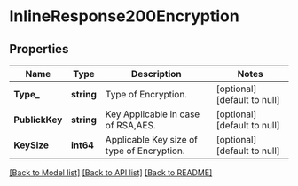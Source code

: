 # InlineResponse200Encryption

## Properties
Name | Type | Description | Notes
------------ | ------------- | ------------- | -------------
**Type_** | **string** | Type of Encryption. | [optional] [default to null]
**PublickKey** | **string** | Key Applicable in case of RSA,AES. | [optional] [default to null]
**KeySize** | **int64** | Applicable Key size of type of Encryption. | [optional] [default to null]

[[Back to Model list]](../README.md#documentation-for-models) [[Back to API list]](../README.md#documentation-for-api-endpoints) [[Back to README]](../README.md)

